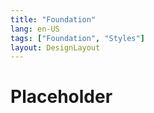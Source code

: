 ```yaml
---
title: "Foundation"
lang: en-US
tags: ["Foundation", "Styles"]
layout: DesignLayout
---
```


# Placeholder
